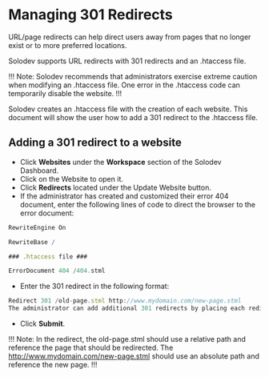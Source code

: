 # Managing 301 Redirects

URL/page redirects can help direct users away from pages that no longer exist or to more preferred locations. 

Solodev supports URL redirects with 301 redirects and an .htaccess file. 

!!! Note: Solodev recommends that administrators exercise extreme caution when modifying an .htaccess file. One error in the .htaccess code can temporarily disable the website. 
!!!

Solodev creates an .htaccess file with the creation of each website. This document will show the user how to add a 301 redirect to the .htaccess file. 

## Adding a 301 redirect to a website

* Click **Websites** under the **Workspace** section of the Solodev Dashboard. 
* Click on the Website to open it. 
* Click **Redirects** located under the Update Website button. 
* If the administrator has created and customized their error 404 document, enter the following lines of code to direct the browser to the error document:
```js
RewriteEngine On

RewriteBase /

### .htaccess file ###

ErrorDocument 404 /404.stml
```
* Enter the 301 redirect in the following format: 
```js
Redirect 301 /old-page.stml http://www.mydomain.com/new-page.stml
The administrator can add additional 301 redirects by placing each redirect on its own line in the .htaccess file. 
```
* Click **Submit**.

!!! Note: 
In the redirect, the old-page.stml should use a relative path and reference the page that should be redirected. The <a href="http://www.mydomain.com/new-page.stml">http://www.mydomain.com/new-page.stml</a> should use an absolute path and reference the new page. 
!!!
